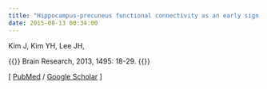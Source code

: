 ```yaml
---
title: "Hippocampus-precuneus functional connectivity as an early sign of Alzheimer's disease: A preliminary study using structural and functional magnetic resonance imaging data"
date: 2015-08-13 00:34:00
---
```


Kim J, Kim YH, Lee JH, 

{{<format bright-green>}}
Brain Research, 2013, 1495: 18-29.
{{</format>}}

[ [PubMed](http://www.ncbi.nlm.nih.gov/pubmed/?term=Hippocampus-precuneus+functional+connectivity+as+an+early+sign+of+Alzheimer%27s+disease%3A+A+preliminary+study+using+structural+and+functional+magnetic+resonance+imaging+data) / [Google Scholar](https://scholar.google.com/scholar?q=Hippocampus-precuneus+functional+connectivity+as+an+early+sign+of+Alzheimer%27s+disease%3A+A+preliminary+study+using+structural+and+functional+magnetic+resonance+imaging+data&btnG=&hl=en&lr=lang_en&as_sdt=0%2C5) ]  

